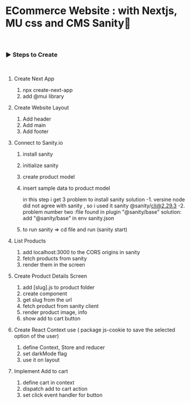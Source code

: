 # ECommerce Website : with Nextjs, MU css and CMS Sanity🌟

<br />

<h3 align="left">▶ Steps to Create</h3><br />

1. Create Next App

   1. npx create-next-app
   2. add @mui library

2. Create Website Layout

   1. Add header
   2. Add main
   3. Add footer

3. Connect to Sanity.io

   1. install sanity
   2. initialize sanity
   3. create product model
   4. insert sample data to product model

      in this step i get 3 problem to install sanity solution
      -1. versine node did not agree with sanity , so i used it sanity @sanity/cli@2.29.3
      -2. problem number two :file found in plugin "@sanity/base" solution: add "@sanity/base" in env sanity.json

   5. to run sanity => cd file and run (sanity start)

4. List Products

   1. add localhost:3000 to the CORS origins in sanity
   2. fetch products from sanity
   3. render them in the screen

5. Create Product Details Screen

   1. add [slug].js to product folder
   2. create component
   3. get slug from the url
   4. fetch product from sanity client
   5. render product image, info
   6. show add to cart button

6. Create React Context use ( package js-cookie to save the selected option of the user)

   1. define Context, Store and reducer
   2. set darkMode flag
   3. use it on layout

7. Implement Add to cart
   1. define cart in context
   2. dispatch add to cart action
   3. set click event handler for button
